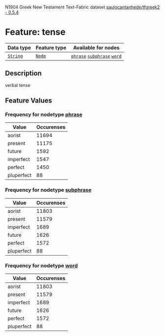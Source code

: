 N1904 Greek New Testament Text-Fabric dataset [saulocantanhede/tfgreek2 - 0.5.4](https://github.com/saulocantanhede/tfgreek2)
# Feature: tense
Data type|Feature type|Available for nodes
---|---|---
[`String`](featurebydatatype.md#string)|[`Node`](featurebytype.md#node)| [`phrase`](featurebynodetype.md#phrase)  [`subphrase`](featurebynodetype.md#subphrase)  [`word`](featurebynodetype.md#word) 
## Description
verbal tense
## Feature Values
### Frequency for nodetype [phrase](featurebynodetype.md#phrase)
Value|Occurenses
---|---
aorist|11694
present|11175
future|1592
imperfect|1547
perfect|1450
pluperfect|88
### Frequency for nodetype [subphrase](featurebynodetype.md#subphrase)
Value|Occurenses
---|---
aorist|11803
present|11579
imperfect|1689
future|1626
perfect|1572
pluperfect|88
### Frequency for nodetype [word](featurebynodetype.md#word)
Value|Occurenses
---|---
aorist|11803
present|11579
imperfect|1689
future|1626
perfect|1572
pluperfect|88
